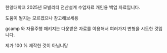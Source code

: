 한양대학교 2025년 모빌리티 전산설계 수업자료 개인용 백업 자료입니다.

도움이 될지는 모르겠으나 참고해보세용

gcamp 와 자율주행 패키지는 다운받은 자료를 이용해서 여러가지 변형을 시도한 것입니다.


제가 100 % 제작한 것이 아닙니당

